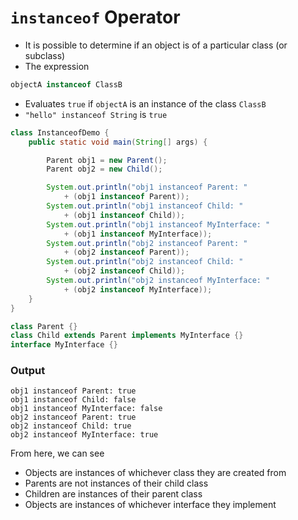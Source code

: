 # `instanceof` Operator

- It is possible to determine if an object is of a particular class (or subclass)
- The expression 

```java
objectA instanceof ClassB
```

- Evaluates `true` if `objectA` is an instance of the class `ClassB`
- `"hello" instanceof String` is `true`

```java
class InstanceofDemo {
    public static void main(String[] args) {

        Parent obj1 = new Parent();
        Parent obj2 = new Child();

        System.out.println("obj1 instanceof Parent: "
            + (obj1 instanceof Parent));
        System.out.println("obj1 instanceof Child: "
            + (obj1 instanceof Child));
        System.out.println("obj1 instanceof MyInterface: "
            + (obj1 instanceof MyInterface));
        System.out.println("obj2 instanceof Parent: "
            + (obj2 instanceof Parent));
        System.out.println("obj2 instanceof Child: "
            + (obj2 instanceof Child));
        System.out.println("obj2 instanceof MyInterface: "
            + (obj2 instanceof MyInterface));
    }
}

class Parent {}
class Child extends Parent implements MyInterface {}
interface MyInterface {}
```

### Output

```
obj1 instanceof Parent: true
obj1 instanceof Child: false
obj1 instanceof MyInterface: false
obj2 instanceof Parent: true
obj2 instanceof Child: true
obj2 instanceof MyInterface: true
```

From here, we can see
- Objects are instances of whichever class they are created from
- Parents are not instances of their child class
- Children are instances of their parent class
- Objects are instances of whichever interface they implement